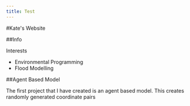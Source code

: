 ```yaml
---
title: Test
---
```

#Kate's Website

##Info

Interests
* Environmental Programming
* Flood Modelling

##Agent Based Model

The first project that I have created is an agent based model. This creates randomly generated coordinate pairs